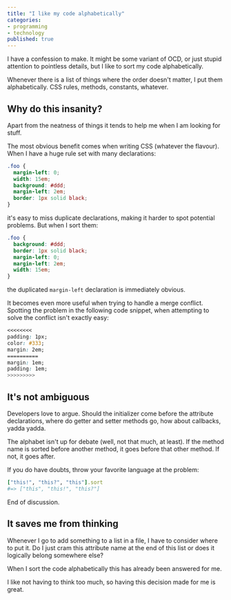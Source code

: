 ```yaml
---
title: "I like my code alphabetically"
categories:
- programming
- technology
published: true
---
```


I have a confession to make. It might be some variant of OCD, or just stupid attention to pointless details, but I like to sort my code alphabetically.

Whenever there is a list of things where the order doesn't matter, I put them alphabetically. CSS rules, methods, constants, whatever.

<!--more-->

## Why do this insanity?

Apart from the neatness of things it tends to help me when I am looking for stuff.

The most obvious benefit comes when writing CSS (whatever the flavour). When I have a huge rule set with many declarations:

```css
.foo {
  margin-left: 0;
  width: 15em;
  background: #ddd;
  margin-left: 2em;
  border: 1px solid black;
}
```

it's easy to miss duplicate declarations, making it harder to spot potential problems. But when I sort them:

```css
.foo {
  background: #ddd;
  border: 1px solid black;
  margin-left: 0;
  margin-left: 2em;
  width: 15em;
}
```

the duplicated `margin-left` declaration is immediately obvious.

It becomes even more useful when trying to handle a merge conflict. Spotting the problem in the following code snippet, when attempting to solve the conflict isn't exactly easy:

```css
<<<<<<<<
padding: 1px;
color: #333;
margin: 2em;
==========
margin: 1em;
padding: 1em;
>>>>>>>>>
```

## It's not ambiguous

Developers love to argue. Should the initializer come before the attribute declarations, where do getter and setter methods go, how about callbacks, yadda yadda.

The alphabet isn't up for debate (well, not that much, at least). If the method name is sorted before another method, it goes before that other method. If not, it goes after.

If you do have doubts, throw your favorite language at the problem:

```ruby
["this!", "this?", "this"].sort
#=> ["this", "this!", "this?"]
```

End of discussion.

## It saves me from thinking

Whenever I go to add something to a list in a file, I have to consider where to put it. Do I just cram this attribute name at the end of this list or does it logically belong somewhere else?

When I sort the code alphabetically this has already been answered for me.

I like not having to think too much, so having this decision made for me is great.
